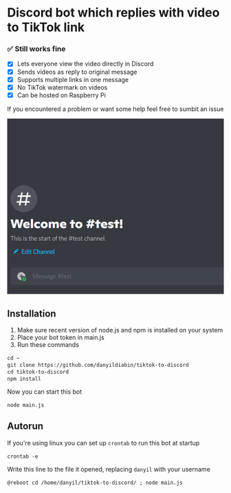 # Discord bot which replies with video to TikTok link
### ✅ Still works fine
- [X] Lets everyone view the video directly in Discord
- [X] Sends videos as reply to original message
- [X] Supports multiple links in one message
- [X] No TikTok watermark on videos
- [X] Can be hosted on Raspberry Pi

If you encountered a problem or want some help feel free to sumbit an issue

![Bot in action](preview.gif)

Installation 
---
1. Make sure recent version of node.js and npm is installed on your system
2. Place your bot token in main.js
3. Run these commands
```
cd ~
git clone https://github.com/danyildiabin/tiktok-to-discord
cd tiktok-to-discord
npm install
```
Now you can start this bot
```
node main.js
```  

Autorun
---
If you're using linux you can set up `crontab` to run this bot at startup
```
crontab -e
```
Write this line to the file it opened, replacing `danyil` with your username
```
@reboot cd /home/danyil/tiktok-to-discord/ ; node main.js
```
